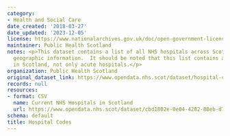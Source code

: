 ```yaml
---
category:
- Health and Social Care
date_created: '2018-03-27'
date_updated: '2023-12-05'
license: https://www.nationalarchives.gov.uk/doc/open-government-licence/version/3/
maintainer: Public Health Scotland
notes: <p>This dataset contains a list of all NHS hospitals across Scotland and associated
  geographic information.  It should be noted that this list contains all hospitals
  in Scotland, not only acute hospitals.</p>
organization: Public Health Scotland
original_dataset_link: https://www.opendata.nhs.scot/dataset/hospital-codes
records: null
resources:
- format: CSV
  name: Current NHS Hospitals in Scotland
  url: https://www.opendata.nhs.scot/dataset/cbd1802e-0e04-4282-88eb-d7bdcfb120f0/resource/c698f450-eeed-41a0-88f7-c1e40a568acc/download/hospitals.csv
schema: default
title: Hospital Codes
---
```

